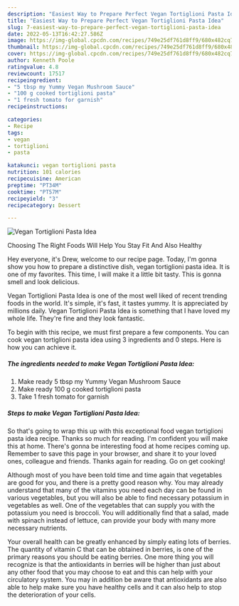 ```yaml
---
description: "Easiest Way to Prepare Perfect Vegan Tortiglioni Pasta Idea"
title: "Easiest Way to Prepare Perfect Vegan Tortiglioni Pasta Idea"
slug: 7-easiest-way-to-prepare-perfect-vegan-tortiglioni-pasta-idea
date: 2022-05-13T16:42:27.586Z
image: https://img-global.cpcdn.com/recipes/749e25df761d8ff9/680x482cq70/vegan-tortiglioni-pasta-idea-recipe-main-photo.jpg
thumbnail: https://img-global.cpcdn.com/recipes/749e25df761d8ff9/680x482cq70/vegan-tortiglioni-pasta-idea-recipe-main-photo.jpg
cover: https://img-global.cpcdn.com/recipes/749e25df761d8ff9/680x482cq70/vegan-tortiglioni-pasta-idea-recipe-main-photo.jpg
author: Kenneth Poole
ratingvalue: 4.8
reviewcount: 17517
recipeingredient:
- "5 tbsp my Yummy Vegan Mushroom Sauce"
- "100 g cooked tortiglioni pasta"
- "1 fresh tomato for garnish"
recipeinstructions:

categories:
- Recipe
tags:
- vegan
- tortiglioni
- pasta

katakunci: vegan tortiglioni pasta 
nutrition: 101 calories
recipecuisine: American
preptime: "PT34M"
cooktime: "PT57M"
recipeyield: "3"
recipecategory: Dessert

---
```



![Vegan Tortiglioni Pasta Idea](https://img-global.cpcdn.com/recipes/749e25df761d8ff9/680x482cq70/vegan-tortiglioni-pasta-idea-recipe-main-photo.jpg)

Choosing The Right Foods Will Help You Stay Fit And Also Healthy

Hey everyone, it's Drew, welcome to our recipe page. Today, I'm gonna show you how to prepare a distinctive dish, vegan tortiglioni pasta idea. It is one of my favorites. This time, I will make it a little bit tasty. This is gonna smell and look delicious.



Vegan Tortiglioni Pasta Idea is one of the most well liked of recent trending foods in the world. It's simple, it's fast, it tastes yummy. It is appreciated by millions daily. Vegan Tortiglioni Pasta Idea is something that I have loved my whole life. They're fine and they look fantastic.


To begin with this recipe, we must first prepare a few components. You can cook vegan tortiglioni pasta idea using 3 ingredients and 0 steps. Here is how you can achieve it.

<!--inarticleads1-->

##### The ingredients needed to make Vegan Tortiglioni Pasta Idea:

1. Make ready 5 tbsp my Yummy Vegan Mushroom Sauce
1. Make ready 100 g cooked tortiglioni pasta
1. Take 1 fresh tomato for garnish




<!--inarticleads2-->

##### Steps to make Vegan Tortiglioni Pasta Idea:





So that's going to wrap this up with this exceptional food vegan tortiglioni pasta idea recipe. Thanks so much for reading. I'm confident you will make this at home. There's gonna be interesting food at home recipes coming up. Remember to save this page in your browser, and share it to your loved ones, colleague and friends. Thanks again for reading. Go on get cooking!

Although most of you have been told time and time again that vegetables are good for you, and there is a pretty good reason why. You may already understand that many of the vitamins you need each day can be found in various vegetables, but you will also be able to find necessary potassium in vegetables as well. One of the vegetables that can supply you with the potassium you need is broccoli. You will additionally find that a salad, made with spinach instead of lettuce, can provide your body with many more necessary nutrients.

Your overall health can be greatly enhanced by simply eating lots of berries. The quantity of vitamin C that can be obtained in berries, is one of the primary reasons you should be eating berries. One more thing you will recognize is that the antioxidants in berries will be higher than just about any other food that you may choose to eat and this can help with your circulatory system. You may in addition be aware that antioxidants are also able to help make sure you have healthy cells and it can also help to stop the deterioration of your cells.
